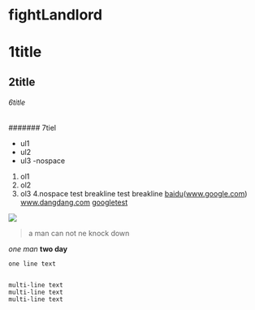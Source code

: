 fightLandlord
=============

# 1title
## 2title
###### 6title
####### 7tiel

- ul1
- ul2
- ul3
-nospace
1. ol1
2. ol2
3. ol3
4.nospace
test breakline
test breakline
[baidu](www.baidu.com)(www.google.com) www.dangdang.com
[google](http://www.google.com)[test](www.baidu.com)  

![](http://ww4.sinaimg.cn/bmiddle/aa397b7fjw1dzplsgpdw5j.jpg)


> a man can not ne knock down

*one man* **two day**


    one line text  


    multi-line text
    multi-line text
    multi-line text
    
